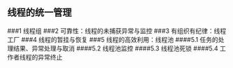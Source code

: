 ## 线程的统一管理

###1 线程组
###2 可靠性：线程的未捕获异常与监控
###3 有组织有纪律：线程工厂
###4 线程的暂挂与恢复
###5 线程的高效利用：线程池
####5.1 任务的处理结果、异常处理与取消
####5.2 线程池监控
####5.3 线程池死锁
####5.4 工作者线程的异常终止

